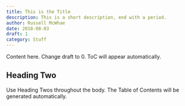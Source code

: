 ```yaml
---
title: This is the Title
description: This is a short description, end with a period.
author: Russell McWhae
date: 2018-08-03
draft: 1
category: Stuff
---
```


Content here. Change draft to 0. ToC will appear automatically.

## Heading Two

Use Heading Twos throughout the body. The Table of Contents will be generated automatically.
